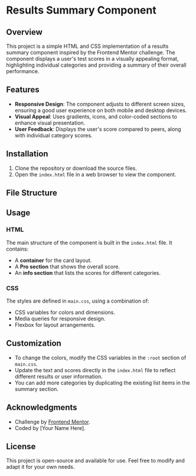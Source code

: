 # Results Summary Component

## Overview

This project is a simple HTML and CSS implementation of a results summary component inspired by the Frontend Mentor challenge. The component displays a user's test scores in a visually appealing format, highlighting individual categories and providing a summary of their overall performance.

## Features

- **Responsive Design**: The component adjusts to different screen sizes, ensuring a good user experience on both mobile and desktop devices.
- **Visual Appeal**: Uses gradients, icons, and color-coded sections to enhance visual presentation.
- **User Feedback**: Displays the user's score compared to peers, along with individual category scores.

## Installation

1. Clone the repository or download the source files.
2. Open the `index.html` file in a web browser to view the component.

## File Structure

## Usage

### HTML

The main structure of the component is built in the `index.html` file. It contains:

- A **container** for the card layout.
- A **Pro section** that shows the overall score.
- An **info section** that lists the scores for different categories.

### CSS

The styles are defined in `main.css`, using a combination of:

- CSS variables for colors and dimensions.
- Media queries for responsive design.
- Flexbox for layout arrangements.

## Customization

- To change the colors, modify the CSS variables in the `:root` section of `main.css`.
- Update the text and scores directly in the `index.html` file to reflect different results or user information.
- You can add more categories by duplicating the existing list items in the summary section.

## Acknowledgments

- Challenge by [Frontend Mentor](https://www.frontendmentor.io).
- Coded by [Your Name Here].

## License

This project is open-source and available for use. Feel free to modify and adapt it for your own needs.
